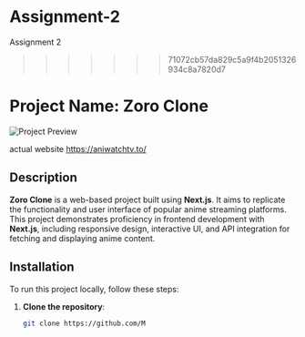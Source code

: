 
# Assignment-2
Assignment 2
>>>>>>> 71072cb57da829c5a9f4b2051326934c8a7820d7
# Project Name: Zoro Clone

![Project Preview](https://preview.redd.it/become-v0-ipa3xdxfsw9b1.png?width=1080&crop=smart&auto=webp&s=97167f5830424db51df6184fe7407613b8605d98)

actual website
https://aniwatchtv.to/

## Description

**Zoro Clone** is a web-based project built using **Next.js**. It aims to replicate the functionality and user interface of popular anime streaming platforms. This project demonstrates proficiency in frontend development with **Next.js**, including responsive design, interactive UI, and API integration for fetching and displaying anime content.



## Installation

To run this project locally, follow these steps:

1. **Clone the repository**:
   ```bash
   git clone https://github.com/M

